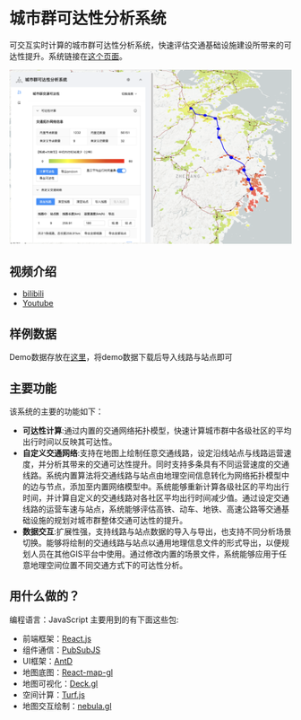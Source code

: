 # 城市群可达性分析系统

可交互实时计算的城市群可达性分析系统，快速评估交通基础设施建设所带来的可达性提升。系统链接在[这个页面](https://ni1o1.github.io/UrbanAgglomerationAccessbility/build/)。

![1645149762774.png](image/README/1645149762774.png)

## 视频介绍

- [bilibili](https://www.bilibili.com/video/BV19L411K7qr/)
- [Youtube](https://www.youtube.com/watch?v=XNQuhpW0xCg)

## 样例数据

Demo数据存放在[这里](https://github.com/ni1o1/UrbanAgglomerationAccessbility/tree/main/demodata)，将demo数据下载后导入线路与站点即可

## 主要功能

该系统的主要的功能如下：

- **可达性计算**:通过内置的交通网络拓扑模型，快速计算城市群中各级社区的平均出行时间以反映其可达性。
- **自定义交通网络**:支持在地图上绘制任意交通线路，设定沿线站点与线路运营速度，并分析其带来的交通可达性提升。同时支持多条具有不同运营速度的交通线路。系统内置算法将交通线路与站点由地理空间信息转化为网络拓扑模型中的边与节点，添加至内置网络模型中。系统能够重新计算各级社区的平均出行时间，并计算自定义的交通线路对各社区平均出行时间减少值。通过设定交通线路的运营车速与站点，系统能够评估高铁、动车、地铁、高速公路等交通基础设施的规划对城市群整体交通可达性的提升。
- **数据交互**:扩展性强，支持线路与站点数据的导入与导出，也支持不同分析场景切换。能够将绘制的交通线路与站点以通用地理信息文件的形式导出，以便规划人员在其他GIS平台中使用。通过修改内置的场景文件，系统能够应用于任意地理空间位置不同交通方式下的可达性分析。

## 用什么做的？

编程语言：JavaScript
主要用到的有下面这些包:

- 前端框架：[React.js](http://reactjs.org)
- 组件通信：[PubSubJS](https://github.com/mroderick/PubSubJS)
- UI框架：[AntD](https://ant.design/)
- 地图底图：[React-map-gl](http://visgl.github.io/react-map-gl/docs)
- 地图可视化：[Deck.gl](http://deck.gl)
- 空间计算：[Turf.js](http://turfjs.org/)
- 地图交互绘制：[nebula.gl](https://nebula.gl/)
